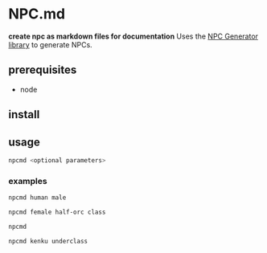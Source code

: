 # NPC.md

**create npc as markdown files for documentation**
Uses the [NPC Generator library](https://github.com/Cellule/npc-generator) to generate NPCs.

## prerequisites
- node

## install

## usage

```sh
npcmd <optional parameters>
```

### examples
```sh
npcmd human male
```

```sh
npcmd female half-orc class
```

```sh
npcmd 
```

```sh
npcmd kenku underclass
```





